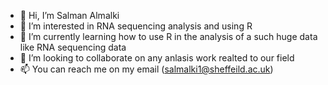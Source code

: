 - 👋 Hi, I’m Salman Almalki
- 👀 I’m interested in RNA sequencing analysis and using R
- 🌱 I’m currently learning how to use R in the analysis of a such huge data like RNA sequencing data
- 💞️ I’m looking to collaborate on any anlasis work realted to our field
- 📫 You can reach me on my email (salmalki1@sheffeild.ac.uk)


<!---
Malkisal/Malkisal is a ✨ special ✨ repository because its `README.md` (this file) appears on your GitHub profile.
You can click the Preview link to take a look at your changes.
--->
